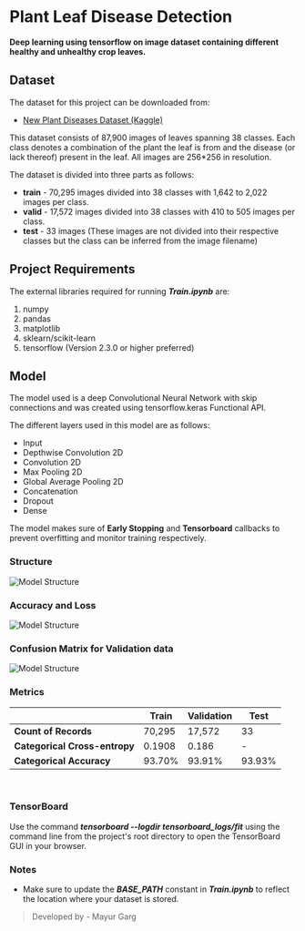 # Plant Leaf Disease Detection
**Deep learning using tensorflow on image dataset containing different healthy and unhealthy crop leaves.** 

## Dataset
The dataset for this project can be downloaded from:
- [New Plant Diseases Dataset (Kaggle)](https://www.kaggle.com/vipoooool/new-plant-diseases-dataset)

This dataset consists of 87,900 images of leaves spanning 38 classes. Each class denotes a combination of the plant the leaf is from and the disease (or lack thereof) present in the leaf. All images are 256*256 in resolution.

The dataset is divided into three parts as follows:

- **train** - 70,295 images divided into 38 classes with 1,642 to 2,022 images per class.
- **valid** - 17,572 images divided into 38 classes with 410 to 505 images per class.
- **test** - 33 images (These images are not divided into their respective classes but the class can be inferred from the image filename)

## Project Requirements
The external libraries required for running _**Train.ipynb**_ are:
1. numpy
2. pandas
3. matplotlib
4. sklearn/scikit-learn
5. tensorflow (Version 2.3.0 or higher preferred)

## Model
The model used is a deep Convolutional Neural Network with skip connections and was created using tensorflow.keras Functional API.

The different layers used in this model are as follows:
- Input 
- Depthwise Convolution 2D
- Convolution 2D
- Max Pooling 2D
- Global Average Pooling 2D
- Concatenation
- Dropout
- Dense

The model makes sure of **Early Stopping** and **Tensorboard** callbacks to prevent overfitting and monitor training respectively.

### Structure

![Model Structure](./plots/model.jpg)

### Accuracy and Loss
![Model Structure](./plots/acc_and_loss.jpg)

### Confusion Matrix for Validation data
![Model Structure](./plots/confusion_matrix.jpg)

### Metrics

|                               | Train  | Validation | Test   |
|-------------------------------|--------|------------|--------|
| **Count of Records**          | 70,295 | 17,572     | 33     |
| **Categorical Cross-entropy** | 0.1908 | 0.186      |   -    |
| **Categorical Accuracy**      | 93.70% | 93.91%     | 93.93% |

&nbsp;

### TensorBoard

Use the command _**tensorboard --logdir tensorboard_logs/fit**_ using the command line from the project's root directory to open the TensorBoard GUI in your browser.

### Notes
- Make sure to update the _**BASE_PATH**_ constant in _**Train.ipynb**_ to reflect the location where your dataset is stored.

> Developed by - Mayur Garg
